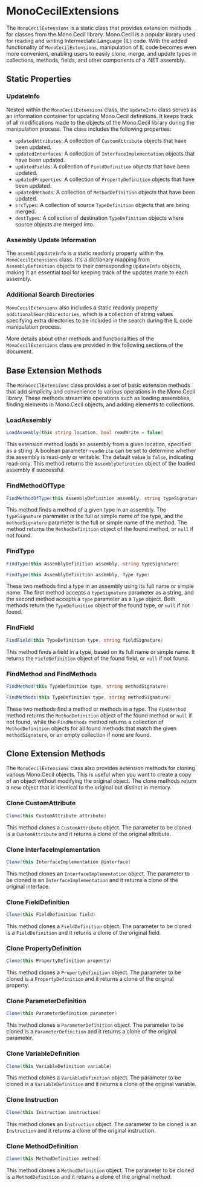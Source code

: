 # MonoCecilExtensions

The `MonoCecilExtensions` is a static class that provides extension methods for classes from the Mono.Cecil library. Mono.Cecil is a popular library used for reading and writing Intermediate Language (IL) code. With the added functionality of `MonoCecilExtensions`, manipulation of IL code becomes even more convenient, enabling users to easily clone, merge, and update types in collections, methods, fields, and other components of a .NET assembly.

## Static Properties

### UpdateInfo

Nested within the `MonoCecilExtensions` class, the `UpdateInfo` class serves as an information container for updating Mono.Cecil definitions. It keeps track of all modifications made to the objects of the Mono.Cecil library during the manipulation process. The class includes the following properties:

- `updatedAttributes`: A collection of `CustomAttribute` objects that have been updated.
- `updatedInterfaces`: A collection of `InterfaceImplementation` objects that have been updated.
- `updatedFields`: A collection of `FieldDefinition` objects that have been updated.
- `updatedProperties`: A collection of `PropertyDefinition` objects that have been updated.
- `updatedMethods`: A collection of `MethodDefinition` objects that have been updated.
- `srcTypes`: A collection of source `TypeDefinition` objects that are being merged.
- `destTypes`: A collection of destination `TypeDefinition` objects where source objects are merged into.

### Assembly Update Information

The `assemblyUpdateInfo` is a static readonly property within the `MonoCecilExtensions` class. It's a dictionary mapping from `AssemblyDefinition` objects to their corresponding `UpdateInfo` objects, making it an essential tool for keeping track of the updates made to each assembly.

### Additional Search Directories

`MonoCecilExtensions` also includes a static readonly property `additionalSearchDirectories`, which is a collection of string values specifying extra directories to be included in the search during the IL code manipulation process.

More details about other methods and functionalities of the `MonoCecilExtensions` class are provided in the following sections of the document.

## Base Extension Methods

The `MonoCecilExtensions` class provides a set of basic extension methods that add simplicity and convenience to various operations in the Mono.Cecil library. These methods streamline operations such as loading assemblies, finding elements in Mono.Cecil objects, and adding elements to collections.

### LoadAssembly

```C#
LoadAssembly(this string location, bool readWrite = false)
```

This extension method loads an assembly from a given location, specified as a string. A boolean parameter `readWrite` can be set to determine whether the assembly is read-only or writable. The default value is `false`, indicating read-only. This method returns the `AssemblyDefinition` object of the loaded assembly if successful.

### FindMethodOfType

```C#
FindMethodOfType(this AssemblyDefinition assembly, string typeSignature, string methodSignature)
```

This method finds a method of a given type in an assembly. The `typeSignature` parameter is the full or simple name of the type, and the `methodSignature` parameter is the full or simple name of the method. The method returns the `MethodDefinition` object of the found method, or `null` if not found.

### FindType

```C#
FindType(this AssemblyDefinition assembly, string typeSignature)
```
```C#
FindType(this AssemblyDefinition assembly, Type type)
```

These two methods find a type in an assembly using its full name or simple name. The first method accepts a `typeSignature` parameter as a string, and the second method accepts a `type` parameter as a `Type` object. Both methods return the `TypeDefinition` object of the found type, or `null` if not found.

### FindField

```C#
FindField(this TypeDefinition type, string fieldSignature)
```

This method finds a field in a type, based on its full name or simple name. It returns the `FieldDefinition` object of the found field, or `null` if not found.

### FindMethod and FindMethods

```C#
FindMethod(this TypeDefinition type, string methodSignature)
```
```C#
FindMethods(this TypeDefinition type, string methodSignature)
```

These two methods find a method or methods in a type. The `FindMethod` method returns the `MethodDefinition` object of the found method or `null` if not found, while the `FindMethods` method returns a collection of `MethodDefinition` objects for all found methods that match the given `methodSignature`, or an empty collection if none are found.

## Clone Extension Methods

The `MonoCecilExtensions` class also provides extension methods for cloning various Mono.Cecil objects. This is useful when you want to create a copy of an object without modifying the original object. The clone methods return a new object that is identical to the original but distinct in memory.

### Clone CustomAttribute

```C#
Clone(this CustomAttribute attribute)
```

This method clones a `CustomAttribute` object. The parameter to be cloned is a `CustomAttribute` and it returns a clone of the original attribute.

### Clone InterfaceImplementation

```C#
Clone(this InterfaceImplementation @interface)
```

This method clones an `InterfaceImplementation` object. The parameter to be cloned is an `InterfaceImplementation` and it returns a clone of the original interface.

### Clone FieldDefinition

```C#
Clone(this FieldDefinition field)
```

This method clones a `FieldDefinition` object. The parameter to be cloned is a `FieldDefinition` and it returns a clone of the original field.

### Clone PropertyDefinition

```C#
Clone(this PropertyDefinition property)
```

This method clones a `PropertyDefinition` object. The parameter to be cloned is a `PropertyDefinition` and it returns a clone of the original property.

### Clone ParameterDefinition

```C#
Clone(this ParameterDefinition parameter)
```

This method clones a `ParameterDefinition` object. The parameter to be cloned is a `ParameterDefinition` and it returns a clone of the original parameter.

### Clone VariableDefinition

```C#
Clone(this VariableDefinition variable)
```

This method clones a `VariableDefinition` object. The parameter to be cloned is a `VariableDefinition` and it returns a clone of the original variable.

### Clone Instruction

```C#
Clone(this Instruction instruction)
```

This method clones an `Instruction` object. The parameter to be cloned is an `Instruction` and it returns a clone of the original instruction.

### Clone MethodDefinition
```C#
Clone(this MethodDefinition method)
```

This method clones a `MethodDefinition` object. The parameter to be cloned is a `MethodDefinition` and it returns a clone of the original method.
